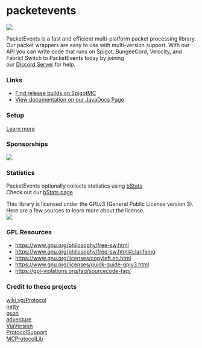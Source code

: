 # packetevents

[![](https://jitpack.io/v/retrooper/packetevents.svg)](https://jitpack.io/#retrooper/packetevents)

PacketEvents is a fast and efficient multi-platform packet processing library. Our packet wrappers are easy to use with multi-version support. With our API you can write code that runs on Spigot, BungeeCord, Velocity, and Fabric! Switch to PacketEvents today by joining \
our [Discord Server](https://discord.me/packetevents) for help.

### Links
* [Find release builds on SpigotMC](https://www.spigotmc.org/resources/packetevents-api.80279/)
* [View documentation on our JavaDocs Page](https://packetevents.github.io/javadocs)
### Setup
[Learn more](https://github.com/retrooper/packetevents/wiki/Setup-2.0)

### Sponsorships
[![](https://www.ej-technologies.com/images/product_banners/jprofiler_small.png)](https://www.ej-technologies.com/products/jprofiler/overview.html)

### Statistics
PacketEvents optionally collects statistics using [bStats](https://bstats.org/)\
Check out our [bStats page](https://bstats.org/plugin/bukkit/packetevents/11327)

This library is licensed under the GPLv3 (General Public License version 3). Here are a few sources to learn more about the license.\
[![](https://www.gnu.org/graphics/gplv3-with-text-136x68.png)](https://github.com/retrooper/packetevents/blob/2.0/LICENSE)
### GPL Resources
* https://www.gnu.org/philosophy/free-sw.html
* https://www.gnu.org/philosophy/free-sw.html#clarifying
* https://www.gnu.org/licenses/copyleft.en.html
* https://www.gnu.org/licenses/quick-guide-gplv3.html
* https://gpl-violations.org/faq/sourcecode-faq/

### Credit to these projects
[wiki.vg/Protocol](https://wiki.vg/Protocol)\
[netty](https://github.com/netty/netty)\
[gson](https://github.com/google/gson)\
[adventure](https://github.com/KyoriPowered/adventure)\
[ViaVersion](https://github.com/ViaVersion/ViaVersion)\
[ProtocolSupport](https://github.com/ProtocolSupport/ProtocolSupport)\
[MCProtocolLib](https://github.com/GeyserMC/MCProtocolLib/)  
